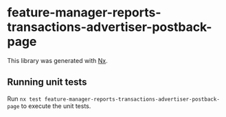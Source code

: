 # feature-manager-reports-transactions-advertiser-postback-page

This library was generated with [Nx](https://nx.dev).

## Running unit tests

Run `nx test feature-manager-reports-transactions-advertiser-postback-page` to execute the unit tests.
